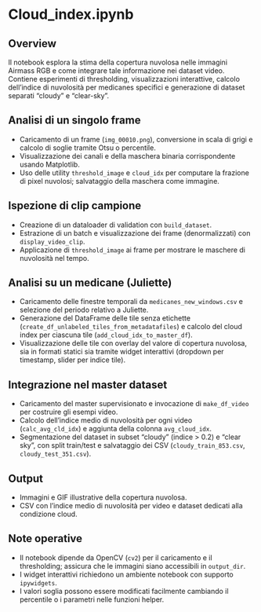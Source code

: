 # Cloud_index.ipynb

## Overview
Il notebook esplora la stima della copertura nuvolosa nelle immagini Airmass RGB e come integrare tale informazione nei dataset video. Contiene esperimenti di thresholding, visualizzazioni interattive, calcolo dell’indice di nuvolosità per medicanes specifici e generazione di dataset separati “cloudy” e “clear-sky”.

## Analisi di un singolo frame
- Caricamento di un frame (`img_00010.png`), conversione in scala di grigi e calcolo di soglie tramite Otsu o percentile.
- Visualizzazione dei canali e della maschera binaria corrispondente usando Matplotlib.
- Uso delle utility `threshold_image` e `cloud_idx` per computare la frazione di pixel nuvolosi; salvataggio della maschera come immagine.

## Ispezione di clip campione
- Creazione di un dataloader di validation con `build_dataset`.
- Estrazione di un batch e visualizzazione dei frame (denormalizzati) con `display_video_clip`.
- Applicazione di `threshold_image` ai frame per mostrare le maschere di nuvolosità nel tempo.

## Analisi su un medicane (Juliette)
- Caricamento delle finestre temporali da `medicanes_new_windows.csv` e selezione del periodo relativo a Juliette.
- Generazione del DataFrame delle tile senza etichette (`create_df_unlabeled_tiles_from_metadatafiles`) e calcolo del cloud index per ciascuna tile (`add_cloud_idx_to_master_df`).
- Visualizzazione delle tile con overlay del valore di copertura nuvolosa, sia in formati statici sia tramite widget interattivi (dropdown per timestamp, slider per indice tile).

## Integrazione nel master dataset
- Caricamento del master supervisionato e invocazione di `make_df_video` per costruire gli esempi video.
- Calcolo dell’indice medio di nuvolosità per ogni video (`calc_avg_cld_idx`) e aggiunta della colonna `avg_cloud_idx`.
- Segmentazione del dataset in subset “cloudy” (indice > 0.2) e “clear sky”, con split train/test e salvataggio dei CSV (`cloudy_train_853.csv`, `cloudy_test_351.csv`).

## Output
- Immagini e GIF illustrative della copertura nuvolosa.
- CSV con l’indice medio di nuvolosità per video e dataset dedicati alla condizione cloud.

## Note operative
- Il notebook dipende da OpenCV (`cv2`) per il caricamento e il thresholding; assicura che le immagini siano accessibili in `output_dir`.
- I widget interattivi richiedono un ambiente notebook con supporto `ipywidgets`.
- I valori soglia possono essere modificati facilmente cambiando il percentile o i parametri nelle funzioni helper.
